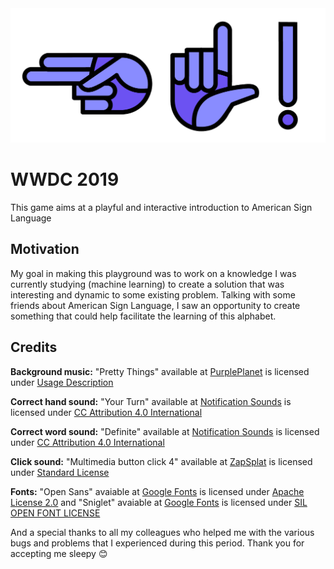 <img src="https://raw.githubusercontent.com/luccafgf/wwdc-2019/master/WWDC2019.playground/Resources/Images/hi.png" width="550" title="Hi!">

# WWDC 2019
This game aims at a playful and interactive introduction to American Sign Language

## Motivation
My goal in making this playground was to work on a knowledge I was currently studying (machine learning) to create a solution that was interesting and dynamic to some existing problem. Talking with some friends about American Sign Language, I saw an opportunity to create something that could help facilitate the learning of this alphabet.

## Credits

__Background music:__ "Pretty Things" available at [PurplePlanet](https://www.purple-planet.com/pretty-things) is licensed under [Usage Description](https://www.purple-planet.com/using-our-free-music)
 
__Correct hand sound:__ "Your Turn" available at [Notification Sounds](https://notificationsounds.com/message-tones/your-turn-491) is licensed under [CC Attribution 4.0 International](https://creativecommons.org/licenses/by/4.0/legalcode)
 
 
__Correct word sound:__ "Definite" available at [Notification Sounds](https://notificationsounds.com/notification-sounds/definite-555) is licensed under [CC Attribution 4.0 International](https://creativecommons.org/licenses/by/4.0/legalcode)
 
__Click sound:__ "Multimedia button click 4" available at [ZapSplat](https://www.zapsplat.com/music/multimedia-button-click-4/) is licensed under [Standard License](https://www.zapsplat.com/license-type/standard-license/)
 
__Fonts:__ "Open Sans" avaiable at [Google Fonts](https://fonts.google.com/specimen/Open+Sans) is licensed under [Apache License 2.0](http://www.apache.org/licenses/LICENSE-2.0) and "Sniglet" avaiable at [Google Fonts](https://fonts.google.com/specimen/Sniglet) is licensed under [SIL OPEN FONT LICENSE](https://scripts.sil.org/cms/scripts/page.php?site_id=nrsi&id=OFL_web)
 
And a special thanks to all my colleagues who helped me with the various bugs and problems that I experienced during this period. Thank you for accepting me sleepy 😊

 
